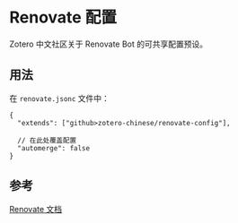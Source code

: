 # Renovate 配置

Zotero 中文社区关于 Renovate Bot 的可共享配置预设。

## 用法

在 `renovate.jsonc` 文件中：

```jsonc
{
  "extends": ["github>zotero-chinese/renovate-config"],

  // 在此处覆盖配置
  "automerge": false
}
```

## 参考

[Renovate 文档](https://docs.renovatebot.com/config-presets/#grouporganization-level-presets)
